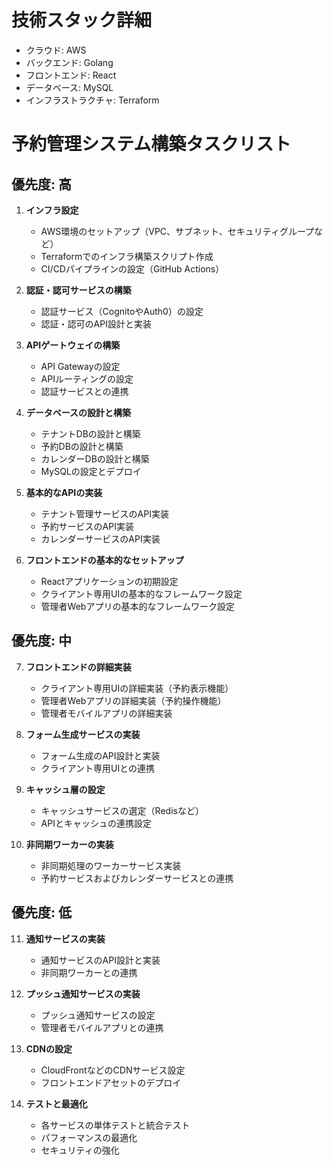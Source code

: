 # 技術スタック詳細

- クラウド: AWS
- バックエンド: Golang
- フロントエンド: React
- データベース: MySQL
- インフラストラクチャ: Terraform

# 予約管理システム構築タスクリスト

## 優先度: 高

1. **インフラ設定**
   - AWS環境のセットアップ（VPC、サブネット、セキュリティグループなど）
   - Terraformでのインフラ構築スクリプト作成
   - CI/CDパイプラインの設定（GitHub Actions）

2. **認証・認可サービスの構築**
   - 認証サービス（CognitoやAuth0）の設定
   - 認証・認可のAPI設計と実装

3. **APIゲートウェイの構築**
   - API Gatewayの設定
   - APIルーティングの設定
   - 認証サービスとの連携

4. **データベースの設計と構築**
   - テナントDBの設計と構築
   - 予約DBの設計と構築
   - カレンダーDBの設計と構築
   - MySQLの設定とデプロイ

5. **基本的なAPIの実装**
   - テナント管理サービスのAPI実装
   - 予約サービスのAPI実装
   - カレンダーサービスのAPI実装

6. **フロントエンドの基本的なセットアップ**
   - Reactアプリケーションの初期設定
   - クライアント専用UIの基本的なフレームワーク設定
   - 管理者Webアプリの基本的なフレームワーク設定

## 優先度: 中

7. **フロントエンドの詳細実装**
   - クライアント専用UIの詳細実装（予約表示機能）
   - 管理者Webアプリの詳細実装（予約操作機能）
   - 管理者モバイルアプリの詳細実装

8. **フォーム生成サービスの実装**
   - フォーム生成のAPI設計と実装
   - クライアント専用UIとの連携

9. **キャッシュ層の設定**
   - キャッシュサービスの選定（Redisなど）
   - APIとキャッシュの連携設定

10. **非同期ワーカーの実装**
    - 非同期処理のワーカーサービス実装
    - 予約サービスおよびカレンダーサービスとの連携

## 優先度: 低

11. **通知サービスの実装**
    - 通知サービスのAPI設計と実装
    - 非同期ワーカーとの連携

12. **プッシュ通知サービスの実装**
    - プッシュ通知サービスの設定
    - 管理者モバイルアプリとの連携

13. **CDNの設定**
    - CloudFrontなどのCDNサービス設定
    - フロントエンドアセットのデプロイ

14. **テストと最適化**
    - 各サービスの単体テストと統合テスト
    - パフォーマンスの最適化
    - セキュリティの強化